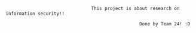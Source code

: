                                     This project is about research on information security!!

                                                      Done by Team 24! :D